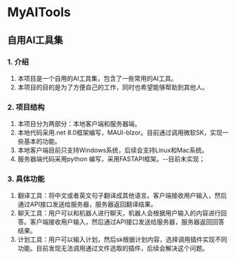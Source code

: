 # MyAITools

## 自用AI工具集

### 1. 介绍

1. 本项目是一个自用的AI工具集，包含了一些常用的AI工具。
2. 本项目的目的是为了方便自己的工作，同时也希望能够帮助到其他人。

### 2. 项目结构

1. 本项目分为两部分：本地客户端和服务器端。
2. 本地代码采用.net 8.0框架编写，MAUI-blzor。目前通过调用微软SK，实现一些基本的功能。
3. 本地客户端目前只支持Windows系统，后续会支持Linux和Mac系统。
4. 服务器端代码采用python 编写，采用FASTAPI框架。--目前未实现；

### 3. 具体功能

1. 翻译工具：将中文或者英文句子翻译成其他语言。客户端接收用户输入，然后通过API接口发送给服务器，服务器返回翻译结果。
2. 聊天工具：用户可以和机器人进行聊天，机器人会根据用户输入的内容进行回答。客户端接收用户输入，然后通过API接口发送给服务器，服务器返回回答结果。
3. 计划工具：用户可以输入计划，然后sk根据计划内容，选择调用插件实现不同功能。目前发现无法调用通过文件选取的插件，后续会解决这个问题。
